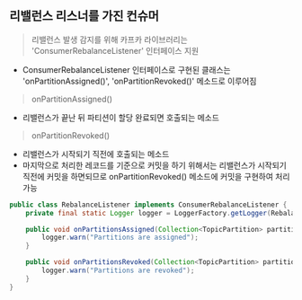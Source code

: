 ## 리밸런스 리스너를 가진 컨슈머

> 리밸런스 발생 감지를 위해 카프카 라이브러리는 'ConsumerRebalanceListener' 인터페이스 지원

- ConsumerRebalanceListener 인터페이스로 구현된 클래스는 'onPartitionAssigned()', 'onPartitionRevoked()' 메소드로 이루어짐

> onPartitionAssigned()

- 리밸런스가 끝난 뒤 파티션이 할당 완료되면 호출되는 메소드

> onPartitionRevoked()

- 리밸런스가 시작되기 직전에 호출되는 메소드
- 마지막으로 처리한 레코드를 기준으로 커밋을 하기 위해서는 리밸런스가 시작되기 직전에 커밋을 하면되므로 onPartitionRevoked() 메소드에 커밋을 구현하여 처리 가능

````java
public class RebalanceListener implements ConsumerRebalanceListener {
    private final static Logger logger = LoggerFactory.getLogger(RebalanceListener.class);

    public void onPartitionsAssigned(Collection<TopicPartition> partitions) {
        logger.warn("Partitions are assigned");
    }

    public void onPartitionsRevoked(Collection<TopicPartition> partitions) {
        logger.warn("Partitions are revoked");
    }
}
````
